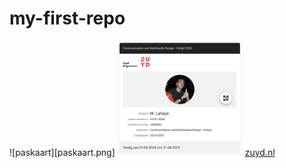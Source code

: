 # my-first-repo
![paskaart][paskaart.png]
<img src="paskaart.png" alt="hallo" width="200">
[zuyd.nl](https://zuyd.nl)
